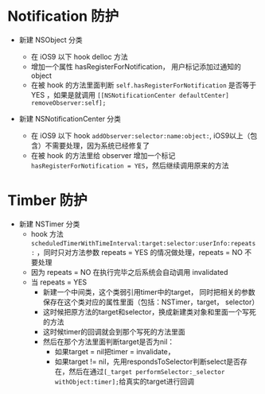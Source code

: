 

# Notification 防护

- 新建 NSObject 分类
    - 在 iOS9 以下 hook delloc 方法
    - 增加一个属性 hasRegisterForNotification， 用户标记添加过通知的object
    - 在被 hook 的方法里面判断 `self.hasRegisterForNotification` 是否等于 YES ，如果是就调用 `[[NSNotificationCenter defaultCenter] removeObserver:self];`

- 新建 NSNotificationCenter 分类
    - 在 iOS9 以下 hook `addObserver:selector:name:object:`, iOS9以上（包含）不需要处理，因为系统已经修复了
    - 在被 hook 的方法里给 observer 增加一个标记 `hasRegisterForNotification = YES`，然后继续调用原来的方法
    
# Timber 防护

- 新建 NSTimer 分类
    - hook 方法 `scheduledTimerWithTimeInterval:target:selector:userInfo:repeats:` ，同时只对方法参数 repeats = YES 的情况做处理，repeats = NO 不要处理
    - 因为 repeats = NO 在执行完毕之后系统会自动调用 invalidated
    - 当 repeats = YES
        - 新建一个中间类，这个类弱引用timer中的target， 同时把相关的参数保存在这个类对应的属性里面（包括：NSTimer，target， selector）
        - 这时候把原方法的target和selector，换成新建类对象和里面一个写死的方法
        - 这时候timer的回调就会到那个写死的方法里面
        - 然后在那个方法里面判断target是否为nil：
            - 如果target = nil把timer = invalidate，
            - 如果target != nil，先用respondsToSelector判断select是否存在，然后在通过`[_target performSelector:_selector withObject:timer];`给真实的target进行回调